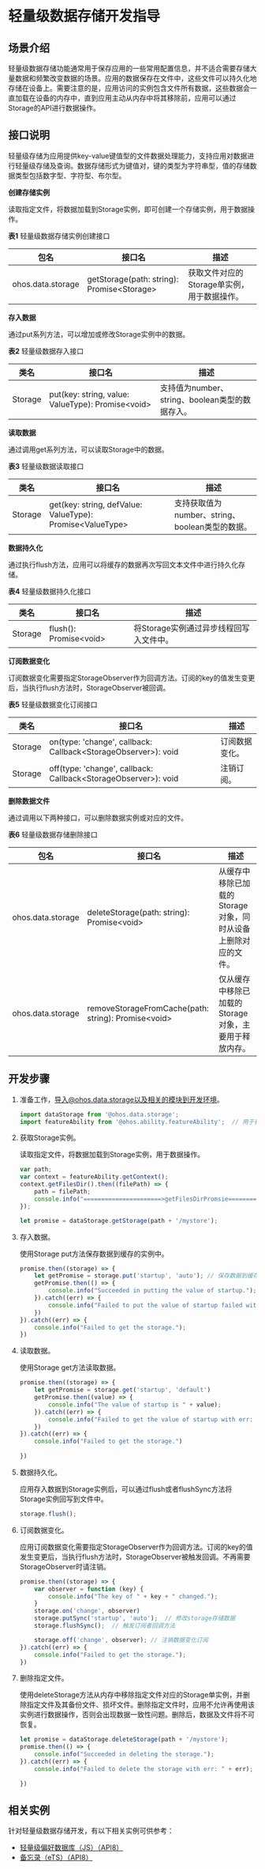 # 轻量级数据存储开发指导

## 场景介绍

轻量级数据存储功能通常用于保存应用的一些常用配置信息，并不适合需要存储大量数据和频繁改变数据的场景。应用的数据保存在文件中，这些文件可以持久化地存储在设备上。需要注意的是，应用访问的实例包含文件所有数据，这些数据会一直加载在设备的内存中，直到应用主动从内存中将其移除前，应用可以通过Storage的API进行数据操作。

## 接口说明

轻量级存储为应用提供key-value键值型的文件数据处理能力，支持应用对数据进行轻量级存储及查询。数据存储形式为键值对，键的类型为字符串型，值的存储数据类型包括数字型、字符型、布尔型。

**创建存储实例**

读取指定文件，将数据加载到Storage实例，即可创建一个存储实例，用于数据操作。

**表1** 轻量级数据存储实例创建接口

| 包名              | 接口名                                      | 描述                                        |
| ----------------- | ------------------------------------------- | ------------------------------------------- |
| ohos.data.storage | getStorage(path: string): Promise\<Storage> | 获取文件对应的Storage单实例，用于数据操作。 |

**存入数据**

通过put系列方法，可以增加或修改Storage实例中的数据。

**表2** 轻量级数据存入接口

| 类名    | 接口名                                             | 描述                                            |
| ------- | -------------------------------------------------- | ----------------------------------------------- |
| Storage | put(key: string, value: ValueType): Promise\<void> | 支持值为number、string、boolean类型的数据存入。 |

**读取数据**

通过调用get系列方法，可以读取Storage中的数据。

**表3** 轻量级数据读取接口

| 类名    | 接口名                                                     | 描述                                            |
| ------- | ---------------------------------------------------------- | ----------------------------------------------- |
| Storage | get(key: string, defValue: ValueType): Promise\<ValueType> | 支持获取值为number、string、boolean类型的数据。 |

**数据持久化**

通过执行flush方法，应用可以将缓存的数据再次写回文本文件中进行持久化存储。

**表4** 轻量级数据持久化接口

| 类名    | 接口名                  | 描述                                    |
| ------- | ----------------------- | --------------------------------------- |
| Storage | flush(): Promise\<void> | 将Storage实例通过异步线程回写入文件中。 |

**订阅数据变化**

订阅数据变化需要指定StorageObserver作为回调方法。订阅的key的值发生变更后，当执行flush方法时，StorageObserver被回调。

**表5** 轻量级数据变化订阅接口

| 类名    | 接口名                                                       | 描述           |
| ------- | ------------------------------------------------------------ | -------------- |
| Storage | on(type: 'change', callback: Callback\<StorageObserver>): void | 订阅数据变化。 |
| Storage | off(type: 'change', callback: Callback\<StorageObserver>): void | 注销订阅。     |

**删除数据文件**

通过调用以下两种接口，可以删除数据实例或对应的文件。

**表6** 轻量级数据存储删除接口

| 包名              | 接口名                                               | 描述                                                         |
| ----------------- | ---------------------------------------------------- | ------------------------------------------------------------ |
| ohos.data.storage | deleteStorage(path: string): Promise\<void>          | 从缓存中移除已加载的Storage对象，同时从设备上删除对应的文件。 |
| ohos.data.storage | removeStorageFromCache(path: string): Promise\<void> | 仅从缓存中移除已加载的Storage对象，主要用于释放内存。        |

## 开发步骤

1. 准备工作，导入@ohos.data.storage以及相关的模块到开发环境。

   ```js
   import dataStorage from '@ohos.data.storage';
   import featureAbility from '@ohos.ability.featureAbility';  // 用于获取文件存储路径
   ```

2. 获取Storage实例。

   读取指定文件，将数据加载到Storage实例，用于数据操作。
   ```js
   var path;
   var context = featureAbility.getContext();
   context.getFilesDir().then((filePath) => {
       path = filePath;
       console.info("======================>getFilesDirPromsie====================>");
   });

   let promise = dataStorage.getStorage(path + '/mystore');
   ```

3. 存入数据。

   使用Storage put方法保存数据到缓存的实例中。

   ```js
   promise.then((storage) => {
       let getPromise = storage.put('startup', 'auto'); // 保存数据到缓存的storage实例中
       getPromise.then(() => {
           console.info("Succeeded in putting the value of startup.");
       }).catch((err) => {
           console.info("Failed to put the value of startup failed with err: " + err);
       })
   }).catch((err) => {
       console.info("Failed to get the storage.");
   })
   ```

4. 读取数据。

   使用Storage get方法读取数据。

   ```js
   promise.then((storage) => {
       let getPromise = storage.get('startup', 'default')
       getPromise.then((value) => {
           console.info("The value of startup is " + value);
       }).catch((err) => {
           console.info("Failed to get the value of startup with err: " + err);
       })
   }).catch((err) => {
       console.info("Failed to get the storage.")
        
   })
   ```

5. 数据持久化。

   应用存入数据到Storage实例后，可以通过flush或者flushSync方法将Storage实例回写到文件中。

   ```js
   storage.flush();
   ```

6. 订阅数据变化。

   应用订阅数据变化需要指定StorageObserver作为回调方法。订阅的key的值发生变更后，当执行flush方法时，StorageObserver被触发回调。不再需要StorageObserver时请注销。

   ```js
   promise.then((storage) => {
       var observer = function (key) {
           console.info("The key of " + key + " changed.");
       }
       storage.on('change', observer)
       storage.putSync('startup', 'auto');  // 修改storage存储数据
       storage.flushSync();  // 触发订阅者回调方法
   
       storage.off('change', observer); // 注销数据变化订阅
   }).catch((err) => {
       console.info("Failed to get the storage.");
   })
   ```

7. 删除指定文件。

   使用deleteStorage方法从内存中移除指定文件对应的Storage单实例，并删除指定文件及其备份文件、损坏文件。删除指定文件时，应用不允许再使用该实例进行数据操作，否则会出现数据一致性问题。删除后，数据及文件将不可恢复。

   ```js
   let promise = dataStorage.deleteStorage(path + '/mystore');
   promise.then(() => {
       console.info("Succeeded in deleting the storage.");
   }).catch((err) => {
       console.info("Failed to delete the storage with err: " + err);
        
   })
   ```
## 相关实例
针对轻量级数据存储开发，有以下相关实例可供参考：
- [轻量级偏好数据库（JS）（API8）](https://gitee.com/openharmony/codelabs/tree/master/Data/Database)
- [备忘录（eTS）（API8）](https://gitee.com/openharmony/codelabs/tree/master/Data/NotePad_OH_ETS)